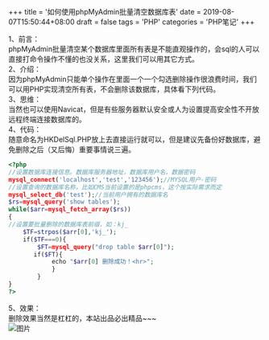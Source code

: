 +++
title = '如何使用phpMyAdmin批量清空数据库表'
date = 2019-08-07T15:50:44+08:00
draft = false
tags = 'PHP'
categories = 'PHP笔记'
+++


1、前言：  
phpMyAdmin批量清空某个数据库里面所有表是不能直观操作的，会sql的人可以直接打命令操作不懂的也没关系，这里我们可以用其它方式。  
2、介绍：  
因为phpMyAdmin只能单个操作在里面一个一个勾选删除操作很浪费时间，我们可以用PHP实现清空所有表，不会删除该数据库，具体看下列代码。  
3、思维：  
当然也可以使用Navicat，但是有些服务器默认安全或人为设置提高安全性不开放远程终端连接数据库的。  
4、代码：  
随意命名为HKDelSql.PHP放上去直接运行就可以，但是建议先备份好数据库，避免删除之后（又后悔）重要事情说三遍。  
``` php {linenos=inline}
<?php
//设置数据库连接信息。数据库服务器地址，数据库用户名，数据密码
mysql_connect('localhost','test','123456');//MYSQL用户-密码
//设置查询的数据库名称，比如CMS当前设置的是phpcms，这个按实际需求而定
mysql_select_db('test');//当前用户拥有的数据库名
$rs=mysql_query('show tables');
while($arr=mysql_fetch_array($rs))
{
//设置要批量删除的数据库表前缀，如：kj_
    $TF=strpos($arr[0],'kj_');
    if($TF===0){
        $FT=mysql_query("drop table $arr[0]");
       if($FT){
            echo "$arr[0] 删除成功！<hr>";
            }
        }
}
?>
```
5、效果：  
删除效果当然是杠杠的，本站出品必出精品~~~  
![图片](https://cos.hkfx.net/attachment/1565164307_7927f65f.jpg)